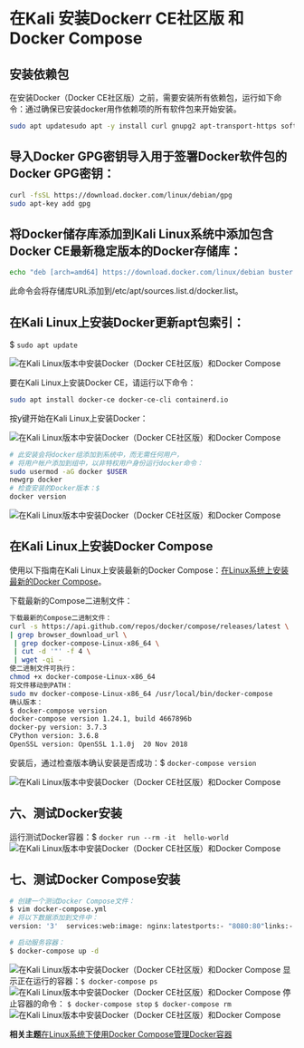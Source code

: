 # 在Kali 安装Dockerr CE社区版 和 Docker Compose

## 安装依赖包

在安装Docker（Docker CE社区版）之前，需要安装所有依赖包，运行如下命令：通过确保已安装docker用作依赖项的所有软件包来开始安装。
```bash
sudo apt updatesudo apt -y install curl gnupg2 apt-transport-https software-properties-common ca-certificates 
```

## 导入Docker GPG密钥导入用于签署Docker软件包的Docker GPG密钥：

```bash
curl -fsSL https://download.docker.com/linux/debian/gpg 
sudo apt-key add gpg
```
## 将Docker储存库添加到Kali Linux系统中添加包含Docker CE最新稳定版本的Docker存储库：

```bash
echo "deb [arch=amd64] https://download.docker.com/linux/debian buster stable" | sudo tee  /etc/apt/sources.list.d/docker.list
```
此命令会将存储库URL添加到/etc/apt/sources.list.d/docker.list。 

## 在Kali Linux上安装Docker更新apt包索引：

$ `sudo apt update`

![在Kali Linux版本中安装Docker（Docker CE社区版）和Docker Compose](https://ywnz.com/uploads/allimg/20/1-20021415531R49.JPG)

要在Kali Linux上安装Docker CE，请运行以下命令：
```bash
sudo apt install docker-ce docker-ce-cli containerd.io
```
按y键开始在Kali Linux上安装Docker：

![在Kali Linux版本中安装Docker（Docker CE社区版）和Docker Compose](https://ywnz.com/uploads/allimg/20/1-200214155331T3.JPG)


```bash
# 此安装会将docker组添加到系统中，而无需任何用户，
# 将用户帐户添加到组中，以非特权用户身份运行docker命令：
sudo usermod -aG docker $USER
newgrp docker
# 检查安装的Docker版本：$
docker version
```
![在Kali Linux版本中安装Docker（Docker CE社区版）和Docker Compose](https://ywnz.com/uploads/allimg/20/1-200214155342D4.JPG) 

## 在Kali Linux上安装Docker Compose

使用以下指南在Kali Linux上安装最新的Docker Compose：[在Linux系统上安装最新的Docker Compose](https://ywnz.com/linux/5729.html)。

下载最新的Compose二进制文件：

```bash
下载最新的Compose二进制文件：
curl -s https://api.github.com/repos/docker/compose/releases/latest \
| grep browser_download_url \
 | grep docker-compose-Linux-x86_64 \
 | cut -d '"' -f 4 \	
 | wget -qi -
使二进制文件可执行：
chmod +x docker-compose-Linux-x86_64
将文件移动到PATH：
sudo mv docker-compose-Linux-x86_64 /usr/local/bin/docker-compose
确认版本：
$ docker-compose version
docker-compose version 1.24.1, build 4667896b
docker-py version: 3.7.3
CPython version: 3.6.8
OpenSSL version: OpenSSL 1.1.0j  20 Nov 2018
```





安装后，通过检查版本确认安装是否成功：$  `docker-compose version`

![在Kali Linux版本中安装Docker（Docker CE社区版）和Docker Compose](https://ywnz.com/uploads/allimg/20/1-200214155351Y6.JPG) 

## **六、测试Docker安装**

运行测试Docker容器：$ `docker run --rm -it  hello-world`
![在Kali Linux版本中安装Docker（Docker CE社区版）和Docker Compose](https://ywnz.com/uploads/allimg/20/1-200214155401A6.JPG) 

## **七、测试Docker Compose安装**

```bash
# 创建一个测试Docker Compose文件：
$ vim docker-compose.yml
# 将以下数据添加到文件中：
version: '3'  services:web:image: nginx:latestports:- "8080:80"links:- phpphp:image: php:7-fpm

# 启动服务容器：
$ docker-compose up -d
```
![在Kali Linux版本中安装Docker（Docker CE社区版）和Docker Compose](https://ywnz.com/uploads/allimg/20/1-200214155411118.JPG)
显示正在运行的容器：`$ docker-compose ps`
![在Kali Linux版本中安装Docker（Docker CE社区版）和Docker Compose](https://ywnz.com/uploads/allimg/20/1-200214155421314.JPG)
停止容器的命令：
`$ docker-compose stop`
`$ docker-compose rm`
![在Kali Linux版本中安装Docker（Docker CE社区版）和Docker Compose](https://ywnz.com/uploads/allimg/20/1-200214155430X2.JPG) 

**相关主题**[在Linux系统下使用Docker Compose管理Docker容器](https://ywnz.com/linuxjc/6232.html)